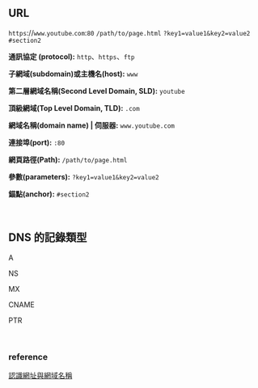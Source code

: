 ## URL

`https`://`www`.`youtube`.`com`:`80` `/path/to/page.html` `?key1=value1&key2=value2` `#section2`

**通訊協定 (protocol):** `http`、`https`、`ftp`

**子網域(subdomain)或主機名(host):** `www`

**第二層網域名稱(Second Level Domain, SLD):** `youtube`

**頂級網域(Top Level Domain, TLD):** `.com`

**網域名稱(domain name) | 伺服器:** `www.youtube.com`

**連接埠(port):** `:80`

**網頁路徑(Path):** `/path/to/page.html`

**參數(parameters):** `?key1=value1&key2=value2`

**錨點(anchor):** `#section2`

<br />

## DNS 的記錄類型

A

NS

MX

CNAME

PTR

<br />

### reference

[認識網址與網域名稱](https://pjchender.github.io/2018/06/06/%E7%B6%B2%E9%9A%9B%E7%B6%B2%E8%B7%AF-%E8%AA%8D%E8%AD%98%E7%B6%B2%E5%9D%80%E8%88%87%E7%B6%B2%E5%9F%9F%E5%90%8D%E7%A8%B1%EF%BC%88domain-name-url-dns%EF%BC%89/)
